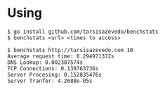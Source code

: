 # Using

    $ go install github.com/tarsisazevedo/benchstats
    $ benchstats <url> <times to access>

    $ benchstats http://tarsisazevedo.com 10
    Average request time: 0.294971372s
    DNS Lookup: 0.002307574s
    TCP Connections: 0.139763736s
    Server Procesing: 0.152835476s
    Server Tranfer: 4.2688e-05s

